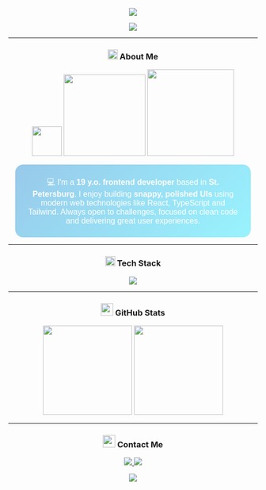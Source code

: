 <!-- Top banner -->
<p align="center">
  <img src="https://capsule-render.vercel.app/api?type=waving&color=0:007acc,100:00e5ff&height=200&section=header" />
</p>

<!-- Typing animation -->
<p align="center">
  <img src="https://readme-typing-svg.demolab.com?font=Fira+Code&size=24&pause=1000&center=true&vCenter=true&width=705&lines=Yo!+I'm+Vladimir+=);Frontend+Developer+%7C+TypeScript+Fan+%7C+UI+Lover;Building+Beautiful+and+Clean+Interfaces!" />
</p>

---

<h3 align="center"> <img src="https://media2.giphy.com/media/QssGEmpkyEOhBCb7e1/giphy.gif?cid=ecf05e47a0n3gi1bfqntqmob8g9aid1oyj2wr3ds3mg700bl&rid=giphy.gif" width="20px"> About Me</h3>

<p align="center">
  <img src="https://img.shields.io/badge/Age-19-blue?style=flat-square&logoColor=white" width="60px" />
  <img src="https://img.shields.io/badge/Location-St.%20Petersburg-blue?style=flat-square&logoColor=white" width="165px" />
  <img src="https://img.shields.io/badge/Role-Frontend%20Developer-blue?style=flat-square&logoColor=white" width="175px" />
</p>

<div align="center">

<div align="center" style="background: linear-gradient(135deg, rgba(0,122,204,0.4), rgba(0,229,255,0.4)); padding: 1.5rem; border-radius: 1rem; width: 85%; backdrop-filter: blur(10px); color: #fff; font-size: 1rem; font-family: sans-serif; animation: fadeIn 1s ease-in;">
  💻 I'm a <strong>19 y.o. frontend developer</strong> based in <strong>St. Petersburg</strong>.  
  I enjoy building <strong>snappy, polished UIs</strong> using modern web technologies like React, TypeScript and Tailwind.  
  Always open to challenges, focused on clean code and delivering great user experiences.
</div>

</div>

---

<h3 align="center"><img src="https://media.tenor.com/KvRIHOyJN-sAAAAi/gears-spinning.gif" width="20px"> Tech Stack</h3>

<p align="center">
  <img src="https://skillicons.dev/icons?i=ts,js,react,nextjs,vue,vite,redux,html,css,tailwind,nodejs,expressjs,mongodb,git,figma,linux&perline=8" />
</p>

---

<h3 align="center"> <img src="https://media.giphy.com/media/W5eoZHPpUx9sapR0eu/giphy.gif" width="25px"> GitHub Stats</h3>

<p align="center">
  <img src="https://github-readme-stats.vercel.app/api?username=vovvkka&show_icons=true&theme=tokyonight&hide=prs&cache_seconds=1800" height="180"/>
  <img src="https://github-readme-stats.vercel.app/api/top-langs/?username=vovvkka&layout=compact&theme=tokyonight&cache_seconds=1800" height="180"/>
</p>

---

<h3 align="center"><img src="https://media.tenor.com/Q9rfrj2lA6kAAAAi/smolverse-smol.gif" width="25px"> Contact Me</h3>

<p align="center">
  <a href="https://t.me/vovvijj">
    <img src="https://img.shields.io/badge/-Telegram-2CA5E0?style=for-the-badge&logo=telegram&logoColor=white" />
  </a>
  <a href="mailto:vovvkka0587@gmail.com">
    <img src="https://img.shields.io/badge/-Email-D14836?style=for-the-badge&logo=gmail&logoColor=white" />
  </a>
</p>

<!-- Bottom banner -->
<p align="center">
  <img src="https://capsule-render.vercel.app/api?type=waving&color=0:00e5ff,100:007acc&height=120&section=footer" />
</p>
